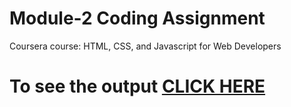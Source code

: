 

# Module-2 Coding Assignment

Coursera course: HTML, CSS, and Javascript for Web Developers

# To see the output [CLICK HERE](https://github.com/Karan-H-2020/Coursera-course/blob/main/Module-2/index.html)

